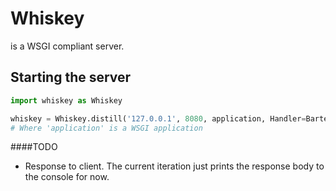 Whiskey
=======
is a WSGI compliant server.

Starting the server
-------------------
```python
import whiskey as Whiskey

whiskey = Whiskey.distill('127.0.0.1', 8080, application, Handler=Bartender)
# Where 'application' is a WSGI application
```

####TODO
* Response to client. The current iteration just prints the response body to
  the console for now.
